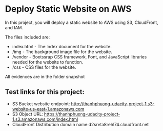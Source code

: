# Deploy Static Website on AWS

In this project, you will deploy a static website to AWS using S3, CloudFront, and IAM.

The files included are: 

- index.html - The Index document for the website.
- /img - The background image file for the website.
- /vendor - Bootssrap CSS framework, Font, and JavaScript libraries needed for the website to function.
- /css - CSS files for the website.

All evidences are in the folder snapshot

## Test links for this project:
- S3 Bucket website endpoint: http://thanhphuong-udacity-project-1.s3-website-us-east-1.amazonaws.com
- S3 Object URL: https://thanhphuong-udacity-project-1.s3.amazonaws.com/index.html
- CloudFront Distribution domain name d2srvta8rehl74.cloudfront.net
